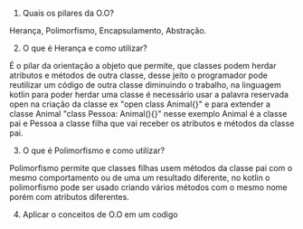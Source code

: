 1) Quais os pilares da O.O?

Herança, Polimorfismo, Encapsulamento, Abstração.

2) O que é Herança e como utilizar?

É o pilar da orientação a objeto que permite, que classes podem herdar atributos e métodos de outra classe, desse jeito o programador pode reutilizar um código de outra classe diminuindo o trabalho, na linguagem kotlin para poder herdar uma classe é necessário usar a palavra reservada open na criação da classe ex "open class Animal{}" e para extender a classe Animal "class Pessoa: Animal(){}" nesse exemplo Animal é a classe pai e Pessoa a classe filha que vai receber os atributos e métodos da classe pai.

3) O que é Polimorfismo e como utilizar?

Polimorfismo permite que classes filhas usem métodos da classe pai com o mesmo comportamento ou de uma um resultado diferente, no kotlin o polimorfismo pode ser usado criando vários métodos com o mesmo nome porém com atributos diferentes.

4) Aplicar o conceitos de O.O em um codigo

